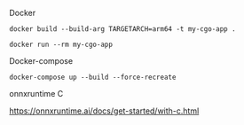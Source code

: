 Docker

```docker build --build-arg TARGETARCH=arm64 -t my-cgo-app .```

```docker run --rm my-cgo-app```

Docker-compose

```docker-compose up --build --force-recreate```

onnxruntime C

https://onnxruntime.ai/docs/get-started/with-c.html